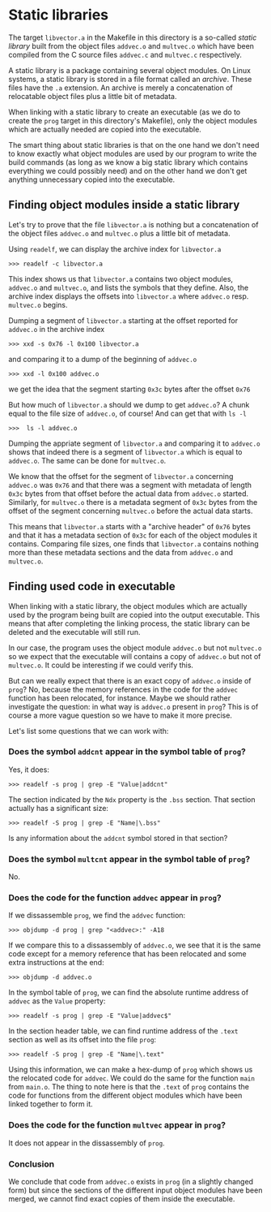 # Static libraries

The target `libvector.a` in the Makefile in this directory is a so-called
*static library* built
from the object files `addvec.o` and `multvec.o` which have been compiled
from the C source files `addvec.c` and `multvec.c` respectively.

A static library is a package containing several object modules. On Linux
systems, a static library is stored in a file format called an *archive*.
These files have the `.a` extension. An archive is merely a concatenation
of relocatable object files plus a little bit of metadata.

When linking with a static library to create an executable (as we do to
create the `prog` target in this directory's Makefile), only the object
modules which are actually needed are copied into the executable.

The smart thing about static libraries is that on the one hand we don't
need to know exactly what object modules are used by our program to write
the build commands (as long as we know a big static library which contains
everything we could possibly need) and on the other hand we don't get
anything unnecessary copied into the executable.

## Finding object modules inside a static library

Let's try to prove that the file `libvector.a` is nothing but a concatenation
of the object files `addvec.o` and `multvec.o` plus a little bit of metadata.

Using `readelf`, we can display the archive index for `libvector.a`

```
>>> readelf -c libvector.a
```

This index shows us that `libvector.a` contains two object modules, `addvec.o`
and `multvec.o`, and lists the symbols that they define. Also, the archive
index displays the offsets into `libvector.a` where `addvec.o` resp. `multvec.o`
begins.

Dumping a segment of `libvector.a` starting at the offset reported for `addvec.o`
in the archive index

```
>>> xxd -s 0x76 -l 0x100 libvector.a
```

and comparing it to a dump of the beginning of `addvec.o`

```
>>> xxd -l 0x100 addvec.o
```

we get the idea that the segment starting `0x3c` bytes after the offset `0x76`

But how much of `libvector.a` should we dump to get `addvec.o`? A chunk equal
to the file size of `addvec.o`, of course! And can get that with `ls -l`

```
>>>  ls -l addvec.o
```

Dumping the appriate segment of `libvector.a` and comparing it to `addvec.o`
shows that indeed there is a segment of `libvector.a` which is equal to
`addvec.o`. The same can be done for `multvec.o`.

We know that the offset for the segment of `libvector.a` concerning `addvec.o`
was `0x76` and that there was a segment with metadata of length `0x3c` bytes
from that offset before the actual data from `addvec.o` started. Similarly,
for `multvec.o` there is a metadata segment of `0x3c` bytes from the offset
of the segment concerning `multvec.o` before the actual data starts.

This means that `libvector.a` starts with a "archive header" of `0x76` bytes
and that it has a metadata section of `0x3c` for each of the object modules
it contains. Comparing file sizes, one finds that `libvector.a` contains
nothing more than these metadata sections and the data from `addvec.o` and
`multvec.o`.

## Finding used code in executable

When linking with a static library, the object modules which are actually
used by the program being built are copied into the output executable.
This means that after completing the linking process, the static library
can be deleted and the executable will still run.

In our case, the program uses the object module `addvec.o` but not `multvec.o`
so we expect that the executable will contains a copy of `addvec.o` but not
of `multvec.o`. It could be interesting if we could verify this.


But can we really expect that there is an exact copy of `addvec.o` inside
of `prog`? No, because the memory references in the code for the `addvec`
function has been relocated, for instance. Maybe we should rather investigate
the question: in what way is `addvec.o` present in `prog`? This is of course
a more vague question so we have to make it more precise.

Let's list some questions that we can work with:

### Does the symbol `addcnt` appear in the symbol table of `prog`?

Yes, it does:

```
>>> readelf -s prog | grep -E "Value|addcnt"
```

The section indicated by the `Ndx` property is the `.bss` section. That
section actually has a significant size:

```
>>> readelf -S prog | grep -E "Name|\.bss"
```

Is any information about the `addcnt` symbol stored in that section?

### Does the symbol `multcnt` appear in the symbol table of `prog`?

No.

### Does the code for the function `addvec` appear in `prog`?

If we dissassemble `prog`, we find the `addvec` function:
```
>>> objdump -d prog | grep "<addvec>:" -A18
```

If we compare this to a dissassembly of `addvec.o`, we see that it
is the same code except for a memory reference that has been relocated
and some extra instructions at the end:

```
>>> objdump -d addvec.o
```

In the symbol table of `prog`, we can find the absolute runtime address
of `addvec` as the `Value` property:

```
>>> readelf -s prog | grep -E "Value|addvec$"
```

In the section header table, we can find runtime address of the `.text`
section as well as its offset into the file `prog`:

```
>>> readelf -S prog | grep -E "Name|\.text"
```

Using this information, we can make a hex-dump of `prog` which shows us
the relocated code for `addvec`. We could do the same for the function
`main` from `main.o`. The thing to note here is that the `.text` of `prog`
contains the code for functions from the different object modules which
have been linked together to form it.

### Does the code for the function `multvec` appear in `prog`?

It does not appear in the dissassembly of `prog`.

### Conclusion

We conclude that code from `addvec.o` exists in `prog` (in a slightly
changed form) but since the sections of the different input object
modules have been merged, we cannot find exact copies of them inside the
executable.

